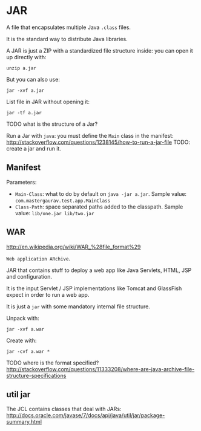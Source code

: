 # JAR

A file that encapsulates multiple Java `.class` files.

It is the standard way to distribute Java libraries.

A JAR is just a ZIP with a standardized file structure inside: you can open it up directly with:

    unzip a.jar

But you can also use:

    jar -xvf a.jar

List file in JAR without opening it:

    jar -tf a.jar

TODO what is the structure of a Jar?

Run a Jar with `java`: you must define the `Main` class in the manifest: <http://stackoverflow.com/questions/1238145/how-to-run-a-jar-file> TODO: create a jar and run it.

## Manifest

Parameters:

- `Main-Class`: what to do by default on `java -jar a.jar`. Sample value: `com.mastergaurav.test.app.MainClass`
- `Class-Path`: space separated paths added to the classpath. Sample value: `lib/one.jar lib/two.jar`

## WAR

<http://en.wikipedia.org/wiki/WAR_%28file_format%29>

`Web application ARchive`.

JAR that contains stuff to deploy a web app like Java Servlets, HTML, JSP and configuration.

It is the input Servlet / JSP implementations like Tomcat and GlassFish expect in order to run a web app.

It is just a `jar` with some mandatory internal file structure.

Unpack with:

    jar -xvf a.war

Create with:

    jar -cvf a.war *

TODO where is the format specified? <http://stackoverflow.com/questions/11333208/where-are-java-archive-file-structure-specifications>

## util jar

The JCL contains classes that deal with JARs: <http://docs.oracle.com/javase/7/docs/api/java/util/jar/package-summary.html>
